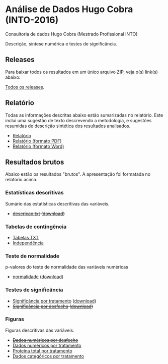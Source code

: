 # Análise de Dados Hugo Cobra (INTO-2016) #
Consultoria de dados Hugo Cobra (Mestrado Profissional INTO)

Descrição, síntese numérica e testes de significância.

## Releases

Para baixar todos os resultados em um único arquivo ZIP, veja o(s) link(s) abaixo:

[Todos os releases][].

[Todos os releases]: releases

## Relatório

Todas as informações descritas abaixo estão sumarizadas no relatório. Este inclui uma sugestão de texto descrevendo a metodologia, e sugestões resumidas de descrição sintética dos resultados analisados.

- [Relatório][]
- [Relatório (formato PDF)][]
- [Relatório (formato Word)][]

[Relatório]: relatorio/analise_dados_HC_2016.md
[Relatório (formato Word)]: relatorio/analise_dados_HC_2016.docx?raw=true
[Relatório (formato PDF)]: relatorio/analise_dados_HC_2016.pdf?raw=true

## Resultados brutos ##

Abaixo estão os resultados "brutos". A apresentação foi formatada no relatório acima.

### Estatísticas descritivas ###

Sumário das estatísticas descritivas das variáveis.

* ~~[descricao.txt][] ([download][download-desc-txt])~~

[descricao.txt]: resultados/descricoes.md
[download-desc-txt]: resultados/descricoes.txt?raw=true

### Tabelas de contingência ###

- [Tabelas TXT][]
- [Independência][]

[Tabelas TXT]: resultados/tc.txt
[Independência]: resultados/diferencas-tc.md

### Teste de normalidade ###

p-valores do teste de normalidade das variáveis numéricas

- [normalidade][] ([download][download-norm-txt])

[normalidade]: resultados/normalidade.md
[download-norm-txt]: resultados/normalidade.txt?raw=true

### Testes de significância ###

- [Significância por tratamento][] ([download][download-dif-trat-txt])
- ~~[Significância por desfecho][] ([download][download-dif-desf-txt])~~

[Significância por desfecho]: resultados/diferencas-desfecho.md
[download-dif-desf-txt]: resultados/diferencas-desfecho.txt?raw=true
[Significância por tratamento]: resultados/diferencas-tratamento.md
[download-dif-trat-txt]: resultados/diferencas-tratamento.txt?raw=true

### Figuras ###

Figuras descritivas das variáveis.

- ~~[Dados numéricos por desfecho][]~~
- [Dados numéricos por tratamento][]
- [Proteína total por tratamento][]
- [Dados categóricos por tratamento][]

[Dados numéricos por desfecho]: figuras/bd-desfecho.png?raw=true
[Dados numéricos por tratamento]: figuras/bd-tratamento.png?raw=true
[Proteína total por tratamento]: figuras/ptn-tratamento.png?raw=true
[Dados categóricos por tratamento]: figuras/bp-tratamento.png?raw=true

